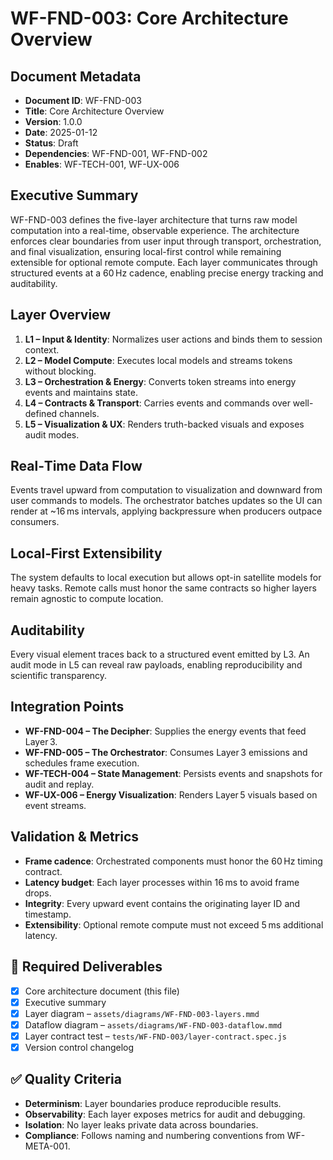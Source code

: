 # WF-FND-003: Core Architecture Overview

## Document Metadata
- **Document ID**: WF-FND-003
- **Title**: Core Architecture Overview
- **Version**: 1.0.0
- **Date**: 2025-01-12
- **Status**: Draft
- **Dependencies**: WF-FND-001, WF-FND-002
- **Enables**: WF-TECH-001, WF-UX-006

## Executive Summary

WF-FND-003 defines the five-layer architecture that turns raw model computation into a real-time, observable experience. The architecture enforces clear boundaries from user input through transport, orchestration, and final visualization, ensuring local-first control while remaining extensible for optional remote compute. Each layer communicates through structured events at a 60 Hz cadence, enabling precise energy tracking and auditability.

## Layer Overview

1. **L1 – Input & Identity**: Normalizes user actions and binds them to session context.
2. **L2 – Model Compute**: Executes local models and streams tokens without blocking.
3. **L3 – Orchestration & Energy**: Converts token streams into energy events and maintains state.
4. **L4 – Contracts & Transport**: Carries events and commands over well-defined channels.
5. **L5 – Visualization & UX**: Renders truth-backed visuals and exposes audit modes.

## Real‑Time Data Flow

Events travel upward from computation to visualization and downward from user commands to models. The orchestrator batches updates so the UI can render at ~16 ms intervals, applying backpressure when producers outpace consumers.

## Local‑First Extensibility

The system defaults to local execution but allows opt-in satellite models for heavy tasks. Remote calls must honor the same contracts so higher layers remain agnostic to compute location.

## Auditability

Every visual element traces back to a structured event emitted by L3. An audit mode in L5 can reveal raw payloads, enabling reproducibility and scientific transparency.

## Integration Points

- **WF-FND-004 – The Decipher**: Supplies the energy events that feed Layer 3.
- **WF-FND-005 – The Orchestrator**: Consumes Layer 3 emissions and schedules frame execution.
- **WF-TECH-004 – State Management**: Persists events and snapshots for audit and replay.
- **WF-UX-006 – Energy Visualization**: Renders Layer 5 visuals based on event streams.

## Validation & Metrics

- **Frame cadence**: Orchestrated components must honor the 60 Hz timing contract.
- **Latency budget**: Each layer processes within 16 ms to avoid frame drops.
- **Integrity**: Every upward event contains the originating layer ID and timestamp.
- **Extensibility**: Optional remote compute must not exceed 5 ms additional latency.

## 🎨 Required Deliverables

- [x] Core architecture document (this file)
- [x] Executive summary
- [x] Layer diagram – `assets/diagrams/WF-FND-003-layers.mmd`
- [x] Dataflow diagram – `assets/diagrams/WF-FND-003-dataflow.mmd`
- [x] Layer contract test – `tests/WF-FND-003/layer-contract.spec.js`
- [x] Version control changelog

## ✅ Quality Criteria

- **Determinism**: Layer boundaries produce reproducible results.
- **Observability**: Each layer exposes metrics for audit and debugging.
- **Isolation**: No layer leaks private data across boundaries.
- **Compliance**: Follows naming and numbering conventions from WF-META-001.

